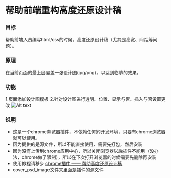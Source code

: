 # 帮助前端重构高度还原设计稿

### 目标
帮助前端人员编写html/css的时候，高度还原设计稿（尤其是高宽、间距等问题）。

### 原理
在当前页面的最上层覆盖一张设计图(jpg/png)，以达到临摹的效果。

### 功能
1.页面添加设计图模板
2.针对设计图进行透明、位置、显示与否、插入与否设置更改
![Alt text](http://images2015.cnblogs.com/blog/385229/201607/385229-20160726140126403-600708753.png)

### 说明
- 这是一个chrome浏览器插件，不依赖任何的开发环境，只要有chrome浏览器就可以使用。
- 因为提供的是源文件，所以不能直接使用，需要先打包，然后安装
- 因为没有上传到chrome应用中心，所以关闭浏览器以后插件不能用（没办法，chrome做了限制），所以在下次打开浏览器的时候需要先删除再安装
- 使用教程请移步 [chrome插件 —— 帮助高度还原设计稿](http://www.cnblogs.com/joyho/articles/5622760.html)
- cover_psd_image文件夹里面是插件的源文件
